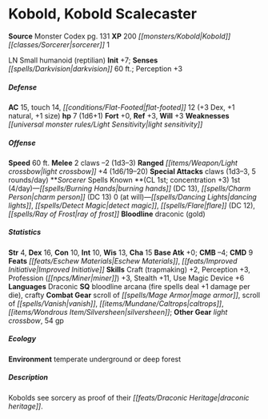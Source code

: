 ﻿---
cssclass: [monsters]
title1: Kobold, Kobold Scalecaster
title2: Kobold Scalecaster
CR: 1/2
sources:
- name: Monster Codex
  page: 131
  link: http://paizo.com/products/btpy9926?Pathfinder-Roleplaying-Game-Monster-Codex
XP: 200
race: Kobold
classes:
- sorcerer 1
alignment: LN
size: Small
type: humanoid
subtypes:
- reptilian
initiative:
  bonus: 7
senses:
  darkvision: 60
AC:
  AC: 15
  touch: 14
  flat_footed: 12
  components:
    dex: 3
    natural: 1
    size: 1
HP:
  HP: 7
  long: 1d6+1
saves:
  fort: 0
  ref: 3
  will: 3
weaknesses:
- light sensitivity
speeds:
  base: 60
attacks:
  melee:
  - - text: 2 claws -2 (1d3-3)
      entries:
      - - damage: 1d3-3
      count: 2
      attack: claws
      bonus:
      - -2
  ranged:
  - - text: light crossbow +4 (1d6/19-20)
      entries:
      - - damage: 1d6
          crit_range: 19-20
      attack: light crossbow
      bonus:
      - 4
  special:
  - claws (1d3-3, 5 rounds/day)
spells:
  entries:
  - name: burning hands
    source: Sorcerer
    level: 1
    DC: 13
  - name: charm person
    source: Sorcerer
    level: 1
    DC: 13
  - name: dancing lights
    source: Sorcerer
    level: 0
  - name: detect magic
    source: Sorcerer
    level: 0
  - name: flare
    source: Sorcerer
    level: 0
    DC: 12
  - name: ray of frost
    source: Sorcerer
    level: 0
  sources:
  - name: Sorcerer
    type: known
    CL: 1
    concentration: 3
    slots:
      1: 4
      0: at-will
    bloodline: draconic (gold)
ability_scores:
  STR: 4
  DEX: 16
  CON: 10
  INT: 10
  WIS: 13
  CHA: 15
BAB: 0
CMB: -4
CMD: 9
feats:
- name: Eschew Materials
- name: Improved Initiative
skills:
  Craft (trapmaking): 2
  Perception: 3
  Profession (miner): 3
  Stealth: 11
  Use Magic Device: 6
languages:
- Draconic
special_qualities:
- bloodline arcana (fire spells deal +1 damage per die)
- crafty
gear:
  combat:
  - scroll of mage armor
  - scroll of vanish
  - caltrops
  - silversheen
  other:
  - light crossbow
  - 54 gp
ecology:
  environment: temperate underground or deep forest
desc_long: Kobolds see sorcery as proof of their draconic heritage.

---

# Kobold, Kobold Scalecaster

**Source** Monster Codex pg. 131
**XP** 200
_[[monsters/Kobold|Kobold]]_ _[[classes/Sorcerer|sorcerer]]_ 1

LN Small humanoid (reptilian)
**Init** +7; **Senses** _[[spells/Darkvision|darkvision]]_ 60 ft.; Perception +3

##### Defense

**AC** 15, touch 14, _[[conditions/Flat-Footed|flat-footed]]_ 12 (+3 Dex, +1 natural, +1 size)
**hp** 7 (1d6+1)
**Fort** +0, **Ref** +3, **Will** +3
**Weaknesses** _[[universal monster rules/Light Sensitivity|light sensitivity]]_

##### Offense
**Speed** 60 ft.
**Melee** 2 claws –2 (1d3–3)
**Ranged** _[[items/Weapon/Light crossbow|light crossbow]]_ +4 (1d6/19–20)
**Special Attacks** claws (1d3–3, 5 rounds/day)
**_Sorcerer_ Spells Known **(CL 1st; concentration +3)
1st (4/day)—_[[spells/Burning Hands|burning hands]]_ (DC 13), _[[spells/Charm Person|charm person]]_ (DC 13)
0 (at will)—_[[spells/Dancing Lights|dancing lights]]_, _[[spells/Detect Magic|detect magic]]_, _[[spells/Flare|flare]]_ (DC 12), _[[spells/Ray of Frost|ray of frost]]_
**Bloodline** draconic (gold)

##### Statistics
**Str** 4, **Dex** 16, **Con** 10, **Int** 10, **Wis** 13, **Cha** 15
**Base Atk** +0; **CMB** –4; **CMD** 9
**Feats** _[[feats/Eschew Materials|Eschew Materials]]_, _[[feats/Improved Initiative|Improved Initiative]]_
**Skills** Craft (trapmaking) +2, Perception +3, Profession (_[[npcs/Miner|miner]]_) +3, Stealth +11, Use Magic Device +6
**Languages** Draconic
**SQ** bloodline arcana (fire spells deal +1 damage per die), crafty
**Combat Gear** scroll of _[[spells/Mage Armor|mage armor]]_, scroll of _[[spells/Vanish|vanish]]_, _[[items/Mundane/Caltrops|caltrops]]_, _[[items/Wondrous Item/Silversheen|silversheen]]_; **Other Gear** _light crossbow_, 54 gp

##### Ecology

**Environment** temperate underground or deep forest

##### Description

Kobolds see sorcery as proof of their _[[feats/Draconic Heritage|draconic heritage]]_.